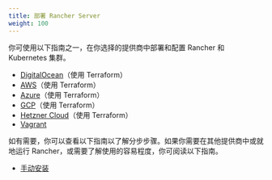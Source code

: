 ```yaml
---
title: 部署 Rancher Server
weight: 100
---
```


你可使用以下指南之一，在你选择的提供商中部署和配置 Rancher 和 Kubernetes 集群。

- [DigitalOcean](./digital-ocean-qs)（使用 Terraform）
- [AWS](./amazon-aws-qs)（使用 Terraform）
- [Azure](./microsoft-azure-qs)（使用 Terraform）
- [GCP](./google-gcp-qs)（使用 Terraform）
- [Hetzner Cloud](./hetzner-cloud-qs)（使用 Terraform）
- [Vagrant](./quickstart-vagrant)


如有需要，你可以查看以下指南以了解分步步骤。如果你需要在其他提供商中或就地运行 Rancher，或需要了解使用的容易程度，你可阅读以下指南。

- [手动安装](./quickstart-manual-setup)
